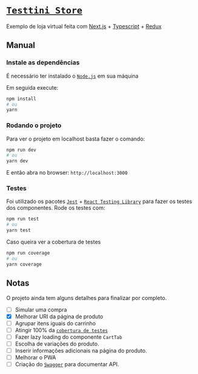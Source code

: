# [`Testtini Store`](https://store.cacojr.vercel.app/)

Exemplo de loja virtual feita com [Next.js](https://nextjs.org/) + [Typescript](https://www.typescriptlang.org/) + [Redux](https://redux.js.org/)

## Manual

### Instale as dependências

É necessário ter instalado o [`Node.js`](https://nodejs.org/en/) em sua máquina

Em seguida execute:

```bash
npm install
# ou
yarn
```

### Rodando o projeto

Para ver o projeto em localhost basta fazer o comando:

```bash
npm run dev
# ou
yarn dev
```

E então abra no browser:
`http://localhost:3000`

### Testes

Foi utilizado os pacotes [`Jest`](https://jestjs.io/) + [`React Testing Library`](https://testing-library.com/docs/react-testing-library/intro) para fazer os testes dos componentes.
Rode os testes com:

```bash
npm run test
# ou
yarn test
```

Caso queira ver a cobertura de testes

```bash
npm run coverage
# ou
yarn coverage
```

## Notas

O projeto ainda tem alguns detalhes para finalizar por completo.

-   [ ] Simular uma compra
-   [x] Melhorar URI da página de produto
-   [ ] Agrupar itens iguais do carrinho
-   [ ] Atingir 100% da [`cobertura de testes`](#Testes)
-   [ ] Fazer lazy loading do componente `CartTab`
-   [ ] Escolha de variações do produto.
-   [ ] Inserir informações adicionais na página do produto.
-   [ ] Melhorar o PWA
-   [ ] Criação do [`Swagger`](https://swagger.io/) para documentar API.
